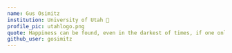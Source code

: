 ```yaml
---
name: Gus Osimitz
institution: University of Utah 🚩
profile_pic: utahlogo.png
quote: Happiness can be found, even in the darkest of times, if one only remembers to turn on the light.
github_user: gosimitz
---
```

